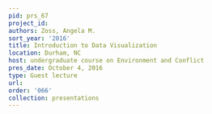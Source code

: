 ```yaml
---
pid: prs_67
project_id: 
authors: Zoss, Angela M.
sort_year: '2016'
title: Introduction to Data Visualization
location: Durham, NC
host: undergraduate course on Environment and Conflict
pres_date: October 4, 2016
type: Guest lecture
url: 
order: '066'
collection: presentations
---
```

